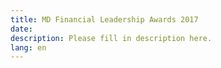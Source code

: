 ```yaml
---
title: MD Financial Leadership Awards 2017
date:
description: Please fill in description here.
lang: en
---
```

